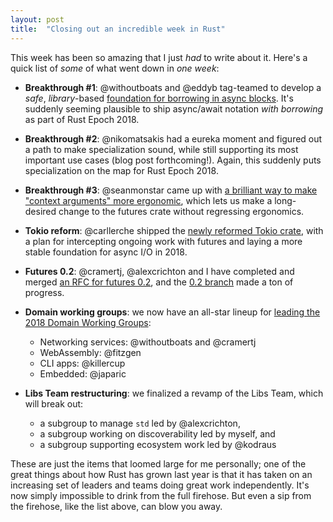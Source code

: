 ```yaml
---
layout: post
title:  "Closing out an incredible week in Rust"
---
```


This week has been so amazing that I just *had* to write about it. Here's a
quick list of *some* of what went down in *one week*:

- **Breakthrough #1**: @withoutboats and @eddyb tag-teamed to develop a *safe*,
  *library*-based [foundation for borrowing in async blocks]. It's suddenly
  seeming plausible to ship async/await notation *with borrowing* as part of
  Rust Epoch 2018.

- **Breakthrough #2**: @nikomatsakis had a eureka moment and figured out a path
  to make specialization sound, while still supporting its most important use
  cases (blog post forthcoming!). Again, this suddenly puts specialization on
  the map for Rust Epoch 2018.

- **Breakthrough #3**: @seanmonstar came up with [a brilliant way to make
  "context arguments" more ergonomic], which lets us make a long-desired
  change to the futures crate without regressing ergonomics.

- **Tokio reform**: @carllerche shipped the [newly reformed Tokio crate], with a
  plan for intercepting ongoing work with futures and laying a more
  stable foundation for async I/O in 2018.

- **Futures 0.2**: @cramertj, @alexcrichton and I have completed and merged [an RFC for
  futures 0.2], and the [0.2 branch] made a ton of progress.

- **Domain working groups**: we now have an all-star lineup for [leading the 2018 Domain Working Groups]:
  - Networking services: @withoutboats and @cramertj
  - WebAssembly: @fitzgen
  - CLI apps: @killercup
  - Embedded: @japaric

- **Libs Team restructuring**: we finalized a revamp of the Libs Team, which will break out:
  - a subgroup to manage `std` led by @alexcrichton,
  - a subgroup working on discoverability led by myself, and
  - a subgroup supporting ecosystem work led by @kodraus

These are just the items that loomed large for me personally; one of the great
things about how Rust has grown last year is that it has taken on an increasing
set of leaders and teams doing great work independently. It's now simply
impossible to drink from the full firehose. But even a sip from the firehose,
like the list above, can blow you away.

[foundation for borrowing in async blocks]: https://boats.gitlab.io/blog/post/2018-02-07-async-iv-an-even-better-proposal/
[newly reformed Tokio crate]: https://tokio.rs/blog/2018-02-tokio-reform-shipped/
[an RFC for futures 0.2]: https://github.com/rust-lang-nursery/futures-rfcs/pull/1
[a brilliant way to make "context arguments" more ergonomic]: https://github.com/rust-lang-nursery/futures-rfcs/pull/2#issuecomment-363923477
[0.2 branch]: https://github.com/rust-lang-nursery/futures-rs/tree/0.2
[leading the 2018 Domain Working Groups]: https://internals.rust-lang.org/t/announcing-the-2018-domain-working-groups/6737
